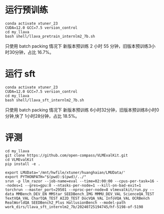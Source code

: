 # 运行预训练

```shell
conda activate xtuner_23
CUDA=12.0 GCC=7.5 version_control
cd my_llava
bash shell/llava_pretrain_internlm2_7b.sh
```

只使用 batch packing 情况下 新版本预训练 2 小时 55 分钟，旧版本预训练3小时30分钟，占比 16.7%。

# 运行 sft

```shell
conda activate xtuner_23
CUDA=12.0 GCC=7.5 version_control
cd my_llava
bash shell/llava_sft_internlm2_7b.sh
```

只使用 batch packing 情况下 新版本预训练 6小时32分钟，旧版本预训练8小时0分钟,快了 1小时28分钟，占比 18.5%。

# 评测

```shell
cd my_llava
git clone https://github.com/open-compass/VLMEvalKit.git
cd VLMEvalKit
pip install -e .

export LMUData='/mnt/hwfile/xtuner/huanghaian/LMUData/'
export PYTHONPATH="$(pwd):$(pwd)/../"
srun -p llm_razor --job-name=eval --time=02:00:00 --cpus-per-task=16 --nodes=1 --gres=gpu:8 --ntasks-per-node=1 --kill-on-bad-exit=1 torchrun --master_port=29501 --nproc-per-node=8 vlmevalkit/run.py --data MMBench_DEV_EN MMStar SEEDBench_IMG MMMU_DEV_VAL ScienceQA_TEST TextVQA_VAL ChartQA_TEST AI2D_TEST DocVQA_VAL InfoVQA_VAL OCRBench RealWorldQA SEEDBench2_Plus HallusionBench --model-path work_dirs/llava_sft_internlm2_7b/20240725194745/hf-5198-of-5198
```

